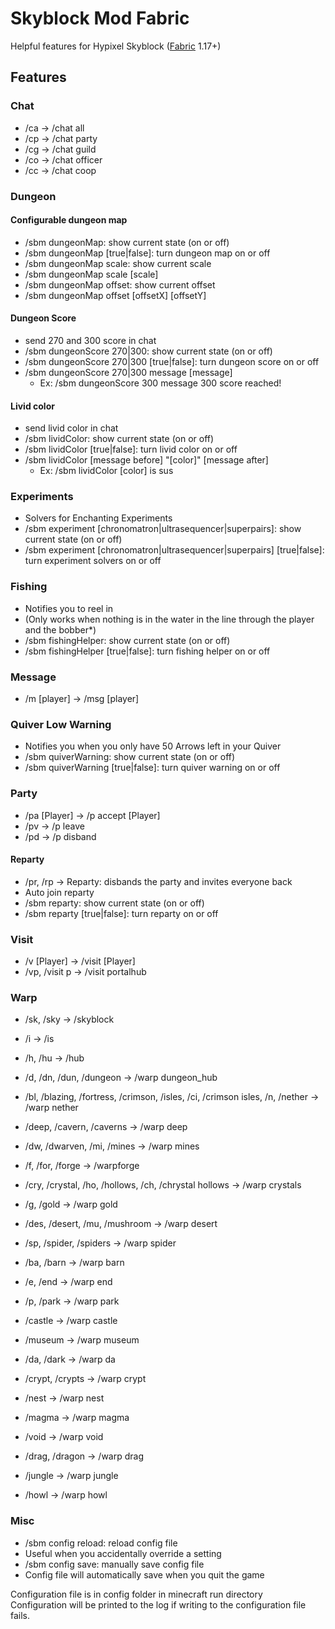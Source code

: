 # Skyblock Mod Fabric

Helpful features for Hypixel Skyblock ([Fabric](https://fabricmc.net/) 1.17+)

## Features

### Chat

- /ca -> /chat all
- /cp -> /chat party
- /cg -> /chat guild
- /co -> /chat officer
- /cc -> /chat coop

### Dungeon

#### Configurable dungeon map

- /sbm dungeonMap: show current state (on or off)
- /sbm dungeonMap [true|false]: turn dungeon map on or off
- /sbm dungeonMap scale: show current scale
- /sbm dungeonMap scale [scale]
- /sbm dungeonMap offset: show current offset
- /sbm dungeonMap offset [offsetX] [offsetY]

#### Dungeon Score

- send 270 and 300 score in chat
- /sbm dungeonScore 270|300: show current state (on or off)
- /sbm dungeonScore 270|300 [true|false]: turn dungeon score on or off
- /sbm dungeonScore 270|300 message [message]
  - Ex: /sbm dungeonScore 300 message 300 score reached!

#### Livid color

- send livid color in chat
- /sbm lividColor: show current state (on or off)
- /sbm lividColor [true|false]: turn livid color on or off
- /sbm lividColor [message before] "[color]" [message after]
  - Ex: /sbm lividColor [color] is sus

### Experiments

- Solvers for Enchanting Experiments
- /sbm experiment [chronomatron|ultrasequencer|superpairs]: show current state (on or off)
- /sbm experiment [chronomatron|ultrasequencer|superpairs] [true|false]: turn experiment solvers on or off

### Fishing

- Notifies you to reel in
- (Only works when nothing is in the water in the line through the player and the bobber*)
- /sbm fishingHelper: show current state (on or off)
- /sbm fishingHelper [true|false]: turn fishing helper on or off

### Message

- /m [player] -> /msg [player]

### Quiver Low Warning

- Notifies you when you only have 50 Arrows left in your Quiver
- /sbm quiverWarning: show current state (on or off)
- /sbm quiverWarning [true|false]: turn quiver warning on or off

### Party

- /pa [Player] -> /p accept [Player]
- /pv -> /p leave
- /pd -> /p disband

#### Reparty

- /pr, /rp -> Reparty: disbands the party and invites everyone back
- Auto join reparty
- /sbm reparty: show current state (on or off)
- /sbm reparty [true|false]: turn reparty on or off

### Visit

- /v [Player] -> /visit [Player]
- /vp, /visit p -> /visit portalhub

### Warp

- /sk, /sky -> /skyblock
- /i -> /is
- /h, /hu -> /hub
- /d, /dn, /dun, /dungeon -> /warp dungeon_hub


- /bl, /blazing, /fortress, /crimson, /isles, /ci, /crimson isles, /n, /nether -> /warp nether
- /deep, /cavern, /caverns -> /warp deep
- /dw, /dwarven, /mi, /mines -> /warp mines
- /f, /for, /forge -> /warpforge
- /cry, /crystal, /ho, /hollows, /ch, /chrystal hollows -> /warp crystals
- /g, /gold -> /warp gold
- /des, /desert, /mu, /mushroom -> /warp desert
- /sp, /spider, /spiders -> /warp spider
- /ba, /barn -> /warp barn
- /e, /end -> /warp end
- /p, /park -> /warp park


- /castle -> /warp castle
- /museum -> /warp museum
- /da, /dark -> /warp da
- /crypt, /crypts -> /warp crypt
- /nest -> /warp nest
- /magma -> /warp magma
- /void -> /warp void
- /drag, /dragon -> /warp drag
- /jungle -> /warp jungle
- /howl -> /warp howl

### Misc

- /sbm config reload: reload config file
- Useful when you accidentally override a setting
- /sbm config save: manually save config file
- Config file will automatically save when you quit the game

Configuration file is in config folder in minecraft run directory
<br>
Configuration will be printed to the log if writing to the configuration file fails.